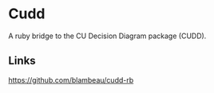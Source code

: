 # Cudd

A ruby bridge to the CU Decision Diagram package (CUDD).

## Links

https://github.com/blambeau/cudd-rb
